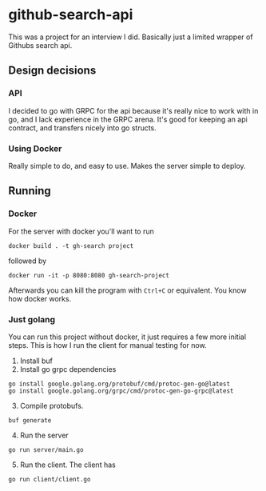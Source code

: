 # github-search-api
This was a project for an interview I did. Basically just a limited wrapper of Githubs search api.
## Design decisions
### API
I decided to go with GRPC for the api because it's really nice to work with in go, and I lack experience in the GRPC arena. It's good for keeping an api contract, and transfers nicely into go structs.
### Using Docker
Really simple to do, and easy to use. Makes the server simple to deploy.
## Running
### Docker
For the server with docker you'll want to run 
```
docker build . -t gh-search project
```
followed by
```
docker run -it -p 8080:8080 gh-search-project
```
Afterwards you can kill the program with `Ctrl+C` or equivalent. You know how docker works.
### Just golang
You can run this project without docker, it just requires a few more initial steps. This is how I run the client for manual testing for now.
1. Install buf
2. Install go grpc dependencies
```
go install google.golang.org/protobuf/cmd/protoc-gen-go@latest
go install google.golang.org/grpc/cmd/protoc-gen-go-grpc@latest
```
3. Compile protobufs.
```
buf generate
```
4. Run the server
```
go run server/main.go
```
5. Run the client. The client has
```
go run client/client.go
```